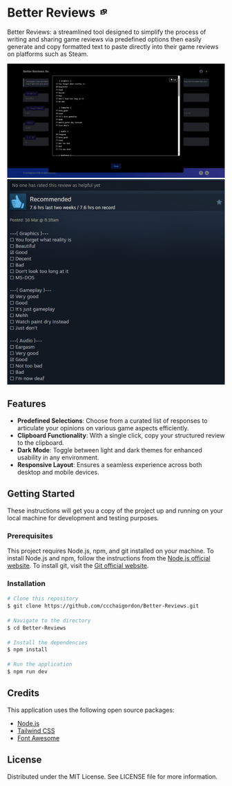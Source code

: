 # Better Reviews <img src="./public/favicon.svg" width="24" height="24">

Better Reviews: a streamlined tool designed to simplify the process of writing and sharing game reviews via predefined options then easily generate and copy formatted text to paste directly into their game reviews on platforms such as Steam.

<img src="./public/readme_screenshot.png"> 
<img src="./public/steam_screenshot.png">

## Features

- **Predefined Selections**: Choose from a curated list of responses to articulate your opinions on various game aspects efficiently.
- **Clipboard Functionality**: With a single click, copy your structured review to the clipboard.
- **Dark Mode**: Toggle between light and dark themes for enhanced usability in any environment.
- **Responsive Layout**: Ensures a seamless experience across both desktop and mobile devices.

## Getting Started

These instructions will get you a copy of the project up and running on your local machine for development and testing purposes.

### Prerequisites

This project requires Node.js, npm, and git installed on your machine. To install Node.js and npm, follow the instructions from the [Node.js official website](https://nodejs.org/). To install git, visit the [Git official website](https://git-scm.com/downloads).

### Installation

```bash
# Clone this repository
$ git clone https://github.com/ccchaigordon/Better-Reviews.git

# Navigate to the directory
$ cd Better-Reviews

# Install the dependencies
$ npm install

# Run the application
$ npm run dev
```

## Credits

This application uses the following open source packages:

- [Node.js](https://nodejs.org/)
- [Tailwind CSS](https://tailwindcss.com/)
- [Font Awesome](https://fontawesome.com/)

## License

Distributed under the MIT License. See LICENSE file for more information.
